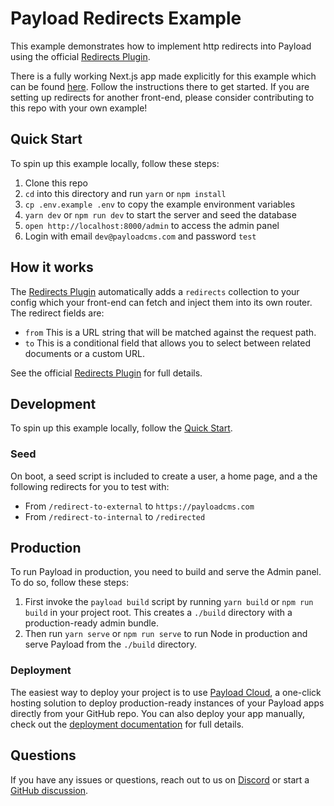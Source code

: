 # Payload Redirects Example

This example demonstrates how to implement http redirects into Payload using the official [Redirects Plugin](https://github.com/payloadcms/plugin-redirects).

There is a fully working Next.js app made explicitly for this example which can be found [here](../nextjs). Follow the instructions there to get started. If you are setting up redirects for another front-end, please consider contributing to this repo with your own example!

## Quick Start

To spin up this example locally, follow these steps:

1. Clone this repo
2. `cd` into this directory and run `yarn` or `npm install`
3. `cp .env.example .env` to copy the example environment variables
4. `yarn dev` or `npm run dev` to start the server and seed the database
5. `open http://localhost:8000/admin` to access the admin panel
6. Login with email `dev@payloadcms.com` and password `test`

## How it works

The [Redirects Plugin](https://github.com/payloadcms/plugin-redirects) automatically adds a `redirects` collection to your config which your front-end can fetch and inject them into its own router. The redirect fields are:

- `from` This is a URL string that will be matched against the request path.
- `to` This is a conditional field that allows you to select between related documents or a custom URL.

See the official [Redirects Plugin](https://github.com/payloadcms/plugin-redirects) for full details.

## Development

To spin up this example locally, follow the [Quick Start](#quick-start).

### Seed

On boot, a seed script is included to create a user, a home page, and a the following redirects for you to test with:

- From `/redirect-to-external` to `https://payloadcms.com`
- From `/redirect-to-internal` to `/redirected`

## Production

To run Payload in production, you need to build and serve the Admin panel. To do so, follow these steps:

1. First invoke the `payload build` script by running `yarn build` or `npm run build` in your project root. This creates a `./build` directory with a production-ready admin bundle.
1. Then run `yarn serve` or `npm run serve` to run Node in production and serve Payload from the `./build` directory.

### Deployment

The easiest way to deploy your project is to use [Payload Cloud](https://payloadcms.com/new/import), a one-click hosting solution to deploy production-ready instances of your Payload apps directly from your GitHub repo. You can also deploy your app manually, check out the [deployment documentation](https://payloadcms.com/docs/production/deployment) for full details.

## Questions

If you have any issues or questions, reach out to us on [Discord](https://discord.com/invite/r6sCXqVk3v) or start a [GitHub discussion](https://github.com/payloadcms/payload/discussions).
